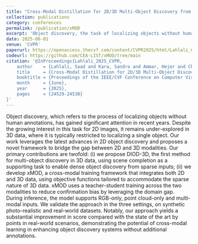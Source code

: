 ```yaml
---
title: "Cross-Modal Distillation for 2D/3D Multi-Object Discovery from 2D Motion"
collection: publications
category: conferences
permalink: /publication/xMOD
excerpt: 'Object discovery, the task of localizing objects without human annotations, is well-studied in 2D but under-explored in 3D, where methods often rely on challenging 3D motion cues. This paper introduces a new framework that leverages flexible and generalizable 2D motion cues for 3D object discovery, bridging the gap between the two modalities. We present two main contributions: (i) DIOD-3D, a baseline for 3D multi-object discovery using 2D motion, which uses scene completion to handle sparse input data, and (ii) XMOD, a cross-modal, teacher-student training framework that integrates 2D and 3D data to reduce confirmation bias. The final model supports RGB-only, point cloud-only, or multi-modal inputs at inference, with a late-fusion technique to further boost performance. Our approach shows significant performance gains on synthetic (TRIP-PD) and real-world (KITTI, Waymo) datasets, with F1 score improvements ranging from +8.7 to +15.1 over the 2D state-of-the-art.'
date: 2025-06-01
venue: 'CVPR'
paperurl: https://openaccess.thecvf.com/content/CVPR2025/html/Lahlali_Cross-Modal_Distillation_for_2D3D_Multi-Object_Discovery_from_2D_Motion_CVPR_2025_paper.html
codeurl: https://github.com/CEA-LIST/xMOD/tree/main
citation: '@InProceedings{Lahlali_2025_CVPR,
    author    = {Lahlali, Saad and Kara, Sandra and Ammar, Hejer and Chabot, Florian and Granger, Nicolas and Le Borgne, Herve and Pham, Quoc-Cuong},
    title     = {Cross-Modal Distillation for 2D/3D Multi-Object Discovery from 2D Motion},
    booktitle = {Proceedings of the IEEE/CVF Conference on Computer Vision and Pattern Recognition (CVPR)},
    month     = {June},
    year      = {2025},
    pages     = {24529-24538}
}'
---
```


Object discovery, which refers to the process of localizing objects without human annotations, has gained significant attention in recent years. Despite the growing interest in this task for 2D images, it remains under-explored in 3D data, where it is typically restricted to localizing a single object. Our work leverages the latest advances in 2D object discovery and proposes a novel framework to bridge the gap between 2D and 3D modalities. Our primary contributions are twofold: (i) we propose DIOD-3D, the first method for multi-object discovery in 3D data, using scene completion as a supporting task to enable dense object discovery from sparse inputs; (ii) we develop xMOD, a cross-modal training framework that integrates both 2D and 3D data, using objective functions tailored to accommodate the sparse nature of 3D data. xMOD uses a teacher-student training across the two modalities to reduce confirmation bias by leveraging the domain gap. During inference, the model supports RGB-only, point cloud-only and multi-modal inputs. We validate the approach in the three settings, on synthetic photo-realistic and real-world datasets. Notably, our approach yields a substantial improvement in score compared with the state of the art by points in real-world scenarios, demonstrating the potential of cross-modal learning in enhancing object discovery systems without additional annotations.
